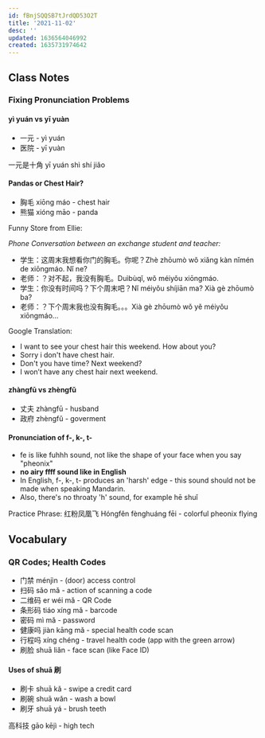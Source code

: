 ```yaml
---
id: fBnjSQQSB7tJrdQD53O2T
title: '2021-11-02'
desc: ''
updated: 1636564046992
created: 1635731974642
---
```


## Class Notes

### Fixing Pronunciation Problems

#### yì yuán vs yī yuàn 
- 一元 - yì yuán
- 医院 - yī yuàn

一元是十角 yī yuán shì shí jiǎo

#### Pandas or Chest Hair?

- 胸毛 xiōng máo - chest hair
- 熊猫 xióng māo - panda

Funny Store from Ellie:

_Phone Conversation between an exchange student and teacher:_

- 学生：这周末我想看你门的胸毛。你呢？Zhè zhōumò wǒ xiǎng kàn nǐmén de xiōngmáo. Nǐ ne?
- 老师：？对不起，我没有胸毛。Duìbùqǐ, wǒ méiyǒu xiōngmáo.
- 学生：你没有时间吗？下个周末吧？Nǐ méiyǒu shíjiān ma? Xià gè zhōumò ba?
- 老师：？下个周末我也没有胸毛。。。Xià gè zhōumò wǒ yě méiyǒu xiōngmáo...

Google Translation:

- I want to see your chest hair this weekend. How about you?
- Sorry i don't have chest hair.
- Don't you have time? Next weekend?
- I won’t have any chest hair next weekend.

#### zhàngfū vs zhèngfǔ

- 丈夫 zhàngfū - husband
- 政府 zhèngfǔ - goverment

#### Pronunciation of f-, k-, t-

- fe is like fuhhh sound, not like the shape of your face when you say "pheonix"
- **no airy ffff sound like in English**
- In English, f-, k-, t- produces an 'harsh' edge - this sound should not be made when speaking Mandarin.
- Also, there's no throaty 'h' sound, for example hē shuǐ

Practice Phrase: 红粉凤凰飞 Hóngfěn fènghuáng fēi - colorful pheonix flying

## Vocabulary

### QR Codes; Health Codes

- 门禁 ménjìn - (door) access control 
- 扫码 sǎo mǎ - action of scanning a code
- 二维码 er wéi mǎ - QR Code
- 条形码 tiáo xíng mǎ - barcode
- 密码 mì mǎ - password
- 健康吗 jiàn kāng mǎ - special health code scan
- 行程吗 xíng chéng - travel health code (app with the green arrow)
- 刷脸 shuā liǎn - face scan (like Face ID)

#### Uses of shuā 刷

- 刷卡 shuā kǎ - swipe a credit card 
- 刷碗 shuā wǎn - wash a bowl 
- 刷牙 shuā yá - brush teeth

高科技 gāo kējì - high tech